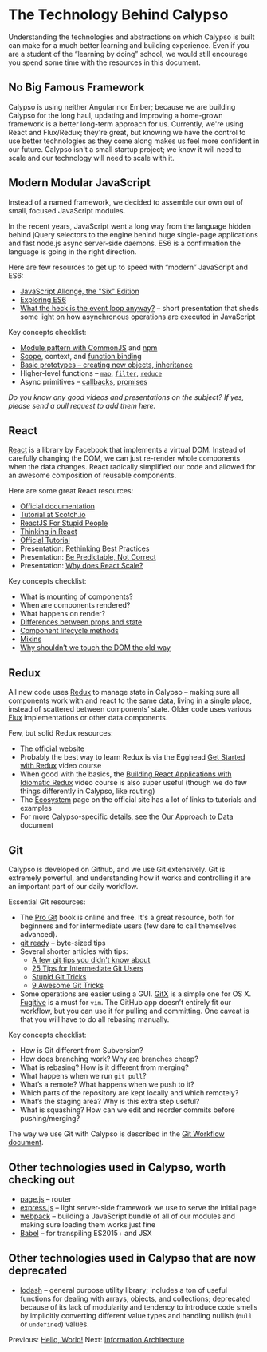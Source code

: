 # The Technology Behind Calypso

Understanding the technologies and abstractions on which Calypso is built can make for a much better learning and building experience. Even if you are a student of the “learning by doing” school, we would still encourage you spend some time with the resources in this document.

## No Big Famous Framework

Calypso is using neither Angular nor Ember; because we are building Calypso for the long haul, updating and improving a home-grown framework is a better long-term approach for us. Currently, we're using React and Flux/Redux; they're great, but knowing we have the control to use better technologies as they come along makes us feel more confident in our future. Calypso isn't a small startup project; we know it will need to scale and our technology will need to scale with it.

## Modern Modular JavaScript

Instead of a named framework, we decided to assemble our own out of small, focused JavaScript modules.

In the recent years, JavaScript went a long way from the language hidden behind jQuery selectors to the engine behind huge single-page applications and fast node.js async server-side daemons. ES6 is a confirmation the language is going in the right direction.

Here are few resources to get up to speed with “modern” JavaScript and ES6:

- [JavaScript Allongé, the "Six" Edition](https://leanpub.com/javascriptallongesix/read)
- [Exploring ES6](http://exploringjs.com/es6/)
- [What the heck is the event loop anyway?](https://www.youtube.com/watch?v=8aGhZQkoFbQ) – short presentation that sheds some light on how asynchronous operations are executed in JavaScript

Key concepts checklist:

- [Module pattern with CommonJS](http://darrenderidder.github.io/talks/ModulePatterns/) and [npm](https://docs.npmjs.com)
- [Scope](https://github.com/getify/You-Dont-Know-JS/tree/HEAD/scope%20%26%20closures), context, and [function binding](https://github.com/getify/You-Dont-Know-JS/tree/HEAD/this%20%26%20object%20prototypes)
- [Basic prototypes – creating new objects, inheritance](https://developer.mozilla.org/en-US/docs/Web/JavaScript/Inheritance_and_the_prototype_chain)
- Higher-level functions – [`map`](https://developer.mozilla.org/en-US/docs/Web/JavaScript/Reference/Global_Objects/Array/map), [`filter`](https://developer.mozilla.org/en-US/docs/Web/JavaScript/Reference/Global_Objects/Array/filter), [`reduce`](https://developer.mozilla.org/en-US/docs/Web/JavaScript/Reference/Global_Objects/Array/Reduce)
- Async primitives – [callbacks](https://docs.nodejitsu.com/articles/getting-started/control-flow/what-are-callbacks), [promises](https://developer.mozilla.org/en/docs/Web/JavaScript/Reference/Global_Objects/Promise)

_Do you know any good videos and presentations on the subject? If yes, please send a pull request to add them here._

## React

[React](http://facebook.github.io/react/) is a library by Facebook that implements a virtual DOM. Instead of carefully changing the DOM, we can just re-render whole components when the data changes. React radically simplified our code and allowed for an awesome composition of reusable components.

Here are some great React resources:

- [Official documentation](http://facebook.github.io/react/docs/getting-started.html)
- [Tutorial at Scotch.io](https://scotch.io/tutorials/learning-react-getting-started-and-concepts)
- [ReactJS For Stupid People](http://blog.andrewray.me/reactjs-for-stupid-people/)
- [Thinking in React](http://facebook.github.io/react/docs/thinking-in-react.html)
- [Official Tutorial](http://facebook.github.io/react/docs/tutorial.html)
- Presentation: [Rethinking Best Practices](https://www.youtube.com/watch?v=x7cQ3mrcKaY)
- Presentation: [Be Predictable, Not Correct](https://www.youtube.com/watch?v=h3KksH8gfcQ)
- Presentation: [Why does React Scale?](https://www.youtube.com/watch?v=D-ioDiacTm8)

Key concepts checklist:

- What is mounting of components?
- When are components rendered?
- What happens on render?
- [Differences between props and state](http://facebook.github.io/react/docs/interactivity-and-dynamic-uis.html)
- [Component lifecycle methods](http://facebook.github.io/react/docs/component-specs.html)
- [Mixins](http://facebook.github.io/react/docs/reusable-components.html#mixins)
- [Why shouldn’t we touch the DOM the old way](http://facebook.github.io/react/docs/working-with-the-browser.html)

## Redux

All new code uses [Redux](http://redux.js.org/) to manage state in Calypso – making sure all components work with and react to the same data, living in a single place, instead of scattered between components’ state. Older code uses various [Flux](https://facebook.github.io/flux/) implementations or other data components.

Few, but solid Redux resources:

- [The official website](http://redux.js.org)
- Probably the best way to learn Redux is via the Egghead [Get Started with Redux](https://egghead.io/courses/getting-started-with-redux) video course
- When good with the basics, the [Building React Applications with Idiomatic Redux](https://egghead.io/courses/building-react-applications-with-idiomatic-redux) video course is also super useful (though we do few things differently in Calypso, like routing)
- The [Ecosystem](http://redux.js.org/docs/introduction/Ecosystem.html) page on the official site has a lot of links to tutorials and examples
- For more Calypso-specific details, see the [Our Approach to Data](../our-approach-to-data.md) document

## Git

Calypso is developed on Github, and we use Git extensively. Git is extremely powerful, and understanding how it works and controlling it are an important part of our daily workflow.

Essential Git resources:

- The [Pro Git](http://git-scm.com/book/en/v2) book is online and free. It's a great resource, both for beginners and for intermediate users (few dare to call themselves advanced).
- [git ready](http://gitready.com) – byte-sized tips
- Several shorter articles with tips:
  - [A few git tips you didn't know about](http://mislav.uniqpath.com/2010/07/git-tips/)
  - [25 Tips for Intermediate Git Users](https://www.andyjeffries.co.uk/25-tips-for-intermediate-git-users/)
  - [Stupid Git Tricks](http://webchick.net/stupid-git-tricks)
  - [9 Awesome Git Tricks](http://www.tychoish.com/posts/9-awesome-git-tricks/)
- Some operations are easier using a GUI. [GitX](http://rowanj.github.io/gitx/) is a simple one for OS X. [Fugitive](https://github.com/tpope/vim-fugitive) is a must for `vim`. The GitHub app doesn’t entirely fit our workflow, but you can use it for pulling and committing. One caveat is that you will have to do all rebasing manually.

Key concepts checklist:

- How is Git different from Subversion?
- How does branching work? Why are branches cheap?
- What is rebasing? How is it different from merging?
- What happens when we run `git pull`?
- What’s a remote? What happens when we push to it?
- Which parts of the repository are kept locally and which remotely?
- What’s the staging area? Why is this extra step useful?
- What is squashing? How can we edit and reorder commits before pushing/merging?

The way we use Git with Calypso is described in the [Git Workflow document](../git-workflow.md).

## Other technologies used in Calypso, worth checking out

- [page.js](http://visionmedia.github.io/page.js/) – router
- [express.js](http://expressjs.com) – light server-side framework we use to serve the initial page
- [webpack](http://webpack.github.io) – building a JavaScript bundle of all of our modules and making sure loading them works just fine
- [Babel](https://babeljs.io) – for transpiling ES2015+ and JSX

## Other technologies used in Calypso that are now deprecated

- [lodash](https://lodash.com) – general purpose utility library; includes a ton of useful functions for dealing with arrays, objects, and collections; deprecated because of its lack of modularity and tendency to introduce code smells by implicitly converting different value types and handling nullish (`null` or `undefined`) values.

Previous: [Hello, World!](hello-world.md) Next: [Information Architecture](information-architecture.md)
